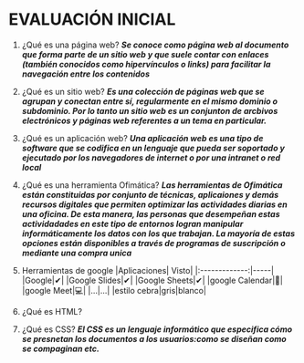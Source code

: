 # EVALUACIÓN INICIAL

1. ¿Qué es una página web?
**_Se conoce como página web al documento que forma parte de un sitio web y que suele contar con enlaces (también conocidos como hipervínculos o links) para facilitar la navegación entre los contenidos_**

2. ¿Qué es un sitio web?
**_Es una colección de páginas web que se agrupan y conectan entre sí, regularmente en el mismo dominio o subdominio. Por lo tanto un sitio web es un conjunton de arcbivos electrónicos y páginas web referentes a un tema en particular._**

3. ¿Qué es un aplicación web? 
**_Una aplicación web es una tipo de software que se codifica en un lenguaje que pueda ser soportado y ejecutado por los navegadores de internet o por una intranet o red local_** 

4. ¿Qué es una herramienta Ofimática?
**_Las herramientas de Ofimática están constituidas por conjunto de técnicas, aplicaiones y demás recursos digitales que permiten optimizar las actividades diarias en una oficina. De esta manera, las personas que desempeñan estas actividadades en este tipo de entornos logran manipular informáticamente los datos con los que trabajan. La mayoría de estas opciones están disponibles a través de programas de suscripción o mediante una compra unica_**

5. Herramientas de google
|Aplicaciones| Visto|
|:-------------:|-----|
|Google|✔|
|Google Slides|✔|
|Google Sheets|✔|
|google Calendar|📅|
|google Meet|💻|
|...|...|
|estilo cebra|gris|blanco|

6. ¿Qué es HTML?
<!DOCTYPE html>
<html lang="en">
<head>
<meta charset="UTF-8">
<meta http-equiv="X-UA-compatible "content= "IE"edge>
<meta name="viewport" content="width=device-width, inital -scale=1.0">
<title> document</title>
</head>
<body>
</body>
</html>

7. ¿Qué es CSS?
**_El CSS es un lenguaje informático que especifica cómo se presnetan los documentos a los usuarios:como se diseñan como se compaginan etc._**

